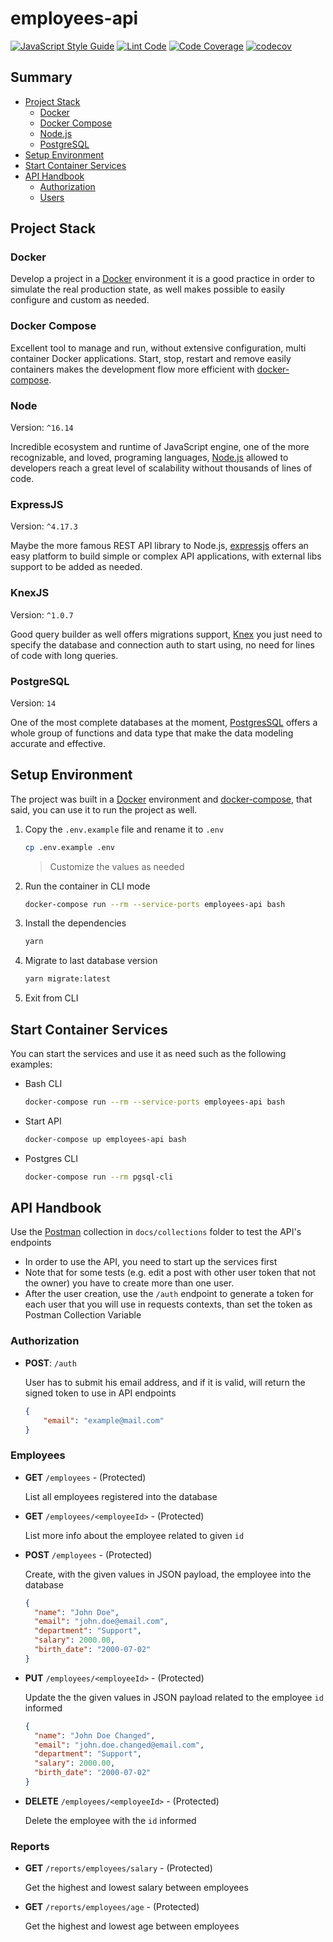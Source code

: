 # employees-api

[![JavaScript Style Guide](https://img.shields.io/badge/code_style-standard-brightgreen.svg)](https://standardjs.com)
[![Lint Code](https://github.com/LucasVmigotto/employees-api/actions/workflows/lint.yml/badge.svg)](https://github.com/LucasVmigotto/employees-api/actions/workflows/lint.yml)
[![Code Coverage](https://github.com/LucasVmigotto/employees-api/actions/workflows/code-coverage.yml/badge.svg)](https://github.com/LucasVmigotto/employees-api/actions/workflows/code-coverage.yml)
[![codecov](https://codecov.io/gh/LucasVmigotto/employees-api/branch/dev/graph/badge.svg?token=KULRPCA1HD)](https://codecov.io/gh/LucasVmigotto/employees-api)

## Summary

* [Project Stack](#project-stack)
  * [Docker](#docker)
  * [Docker Compose](#docker-compose)
  * [Node.js](#node)
  * [PostgreSQL](#postgresql)
* [Setup Environment](#setup-environment)
* [Start Container Services](#start-container-services)
* [API Handbook](#api-handbook)
  * [Authorization](#authorization)
  * [Users](#users)

## Project Stack

### Docker

Develop a project in a [Docker](https://docs.docker.com/engine) environment it is a good practice in order to simulate the real production state, as well makes possible to easily configure and custom as needed.

### Docker Compose

Excellent tool to manage and run, without extensive configuration, multi container Docker applications. Start, stop, restart and remove easily containers makes the development flow more efficient with [docker-compose](https://docs.docker.com/compose).

### Node

Version: `^16.14`

Incredible ecosystem and runtime of JavaScript engine, one of the more recognizable, and loved, programing languages, [Node.js](https://nodejs.org/en/) allowed to developers reach a great level of scalability without thousands of lines of code.

### ExpressJS

Version: `^4.17.3`

Maybe the more famous REST API library to Node.js, [expressjs](https://expressjs.com/) offers an easy platform to build simple or complex API applications, with external libs support to be added as needed.

### KnexJS

Version: `^1.0.7`

Good query builder as well offers migrations support, [Knex](http://knexjs.org/) you just need to specify the database and connection auth to start using, no need for lines of code with long queries.

### PostgreSQL

Version: `14`

One of the most complete databases at the moment, [PostgresSQL](https://www.postgresql.org/docs/14/index.html) offers a whole group of functions and data type that make the data modeling accurate and effective.

## Setup Environment

The project was built in a [Docker](https://docs.docker.com/engine) environment and [docker-compose](https://docs.docker.com/compose), that said, you can use it to run the project as well.

1. Copy the `.env.example` file and rename it to `.env`

    ```bash
    cp .env.example .env
    ```

    > Customize the values as needed

2. Run the container in CLI mode

    ```bash
    docker-compose run --rm --service-ports employees-api bash
    ```

3. Install the dependencies

    ```bash
    yarn
    ```

4. Migrate to last database version

    ```bash
    yarn migrate:latest
    ```

5. Exit from CLI

## Start Container Services

You can start the services and use it as need such as the following examples:

* Bash CLI

    ```bash
    docker-compose run --rm --service-ports employees-api bash
    ```

* Start API

    ```bash
    docker-compose up employees-api bash
    ```

* Postgres CLI

    ```bash
    docker-compose run --rm pgsql-cli
    ```

## API Handbook

Use the [Postman](https://www.postman.com/product/what-is-postman/) collection in `docs/collections` folder to test the API's endpoints

* In order to use the API, you need to start up the services first
* Note that for some tests (e.g. edit a post with other user token that not the owner) you have to create more than one user.
* After the user creation, use the `/auth` endpoint to generate a token for each user that you will use in requests contexts, than set the token as Postman Collection Variable

### Authorization

* **POST**: `/auth`

  User has to submit his email address, and if it is valid, will return the signed token to use in API endpoints

  ```json
  {
      "email": "example@mail.com"
  }
  ```

### Employees

* **GET** `/employees` - (Protected)

  List all employees registered into the database

* **GET** `/employees/<employeeId>` - (Protected)

  List more info about the employee related to given `id`

* **POST** `/employees` - (Protected)

  Create, with the given values in JSON payload, the employee into the database

  ```json
  {
    "name": "John Doe",
    "email": "john.doe@email.com",
    "department": "Support",
    "salary": 2000.00,
    "birth_date": "2000-07-02"
  }
  ```

* **PUT** `/employees/<employeeId>` - (Protected)

  Update the the given values in JSON payload related to the employee `id` informed

  ```json
  {
    "name": "John Doe Changed",
    "email": "john.doe.changed@email.com",
    "department": "Support",
    "salary": 2000.00,
    "birth_date": "2000-07-02"
  }
  ```

* **DELETE** `/employees/<employeeId>` - (Protected)

  Delete the employee with the `id` informed

### Reports

* **GET** `/reports/employees/salary` - (Protected)

  Get the highest and lowest salary between employees

* **GET** `/reports/employees/age` - (Protected)

  Get the highest and lowest age between employees
